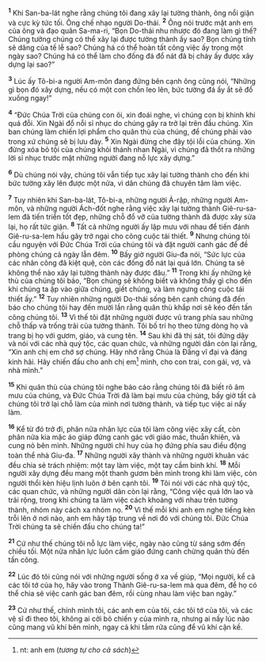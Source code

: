 <sup><b>1</b></sup> Khi San-ba-lát nghe rằng chúng tôi đang xây lại tường thành, ông nổi giận và cực kỳ tức tối. Ông chế nhạo người Do-thái. <sup><b>2</b></sup> Ông nói trước mặt anh em của ông và đạo quân Sa-ma-ri, “Bọn Do-thái nhu nhược đó đang làm gì thế? Chúng tưởng chúng có thể xây lại được tường thành ấy sao? Bọn chúng tính sẽ dâng của tế lễ sao? Chúng há có thể hoàn tất công việc ấy trong một ngày sao? Chúng há có thể làm cho đống đá đổ nát đã bị cháy ấy được xây dựng lại sao?”

<sup><b>3</b></sup> Lúc ấy Tô-bi-a người Am-môn đang đứng bên cạnh ông cũng nói, “Những gì bọn đó xây dựng, nếu có một con chồn leo lên, bức tường đá ấy ắt sẽ đổ xuống ngay!”

<sup><b>4</b></sup> “Ðức Chúa Trời của chúng con ôi, xin đoái nghe, vì chúng con bị khinh khi quá đỗi. Xin Ngài đổ nỗi sỉ nhục do chúng gây ra trở lại trên đầu chúng. Xin ban chúng làm chiến lợi phẩm cho quân thù của chúng, để chúng phải vào trong xứ chúng sẽ bị lưu đày. <sup><b>5</b></sup> Xin Ngài đừng che đậy tội lỗi của chúng. Xin đừng xóa bỏ tội của chúng khỏi thánh nhan Ngài, vì chúng đã thốt ra những lời sỉ nhục trước mặt những người đang nỗ lực xây dựng.”

<sup><b>6</b></sup> Dù chúng nói vậy, chúng tôi vẫn tiếp tục xây lại tường thành cho đến khi bức tường xây lên được một nửa, vì dân chúng đã chuyên tâm làm việc.

<sup><b>7</b></sup> Tuy nhiên khi San-ba-lát, Tô-bi-a, những người Ả-rập, những người Am-môn, và những người Ách-đốt nghe rằng việc xây lại tường thành Giê-ru-sa-lem đã tiến triển tốt đẹp, những chỗ đổ vỡ của tường thành đã được xây sửa lại, họ rất tức giận. <sup><b>8</b></sup> Tất cả những người ấy lập mưu với nhau để tiến đánh Giê-ru-sa-lem hầu gây trở ngại cho công cuộc tái thiết. <sup><b>9</b></sup> Nhưng chúng tôi cầu nguyện với Ðức Chúa Trời của chúng tôi và đặt người canh gác để đề phòng chúng cả ngày lẫn đêm. <sup><b>10</b></sup> Bấy giờ người Giu-đa nói, “Sức lực của các nhân công đã kiệt quệ, còn các đống đổ nát lại quá lớn. Chúng ta sẽ không thể nào xây lại tường thành này được đâu.” <sup><b>11</b></sup> Trong khi ấy những kẻ thù của chúng tôi bảo, “Bọn chúng sẽ không biết và không thấy gì cho đến khi chúng ta ập vào giữa chúng, giết chúng, và làm ngưng công cuộc tái thiết ấy.” <sup><b>12</b></sup> Tuy nhiên những người Do-thái sống bên cạnh chúng đã đến báo cho chúng tôi hay đến mười lần rằng quân thù khắp nơi sẽ kéo đến tấn công chúng tôi. <sup><b>13</b></sup> Vì thế tôi đặt những người được vũ trang phía sau những chỗ thấp và trống trải của tường thành. Tôi bố trí họ theo từng dòng họ và trang bị họ với gươm, giáo, và cung tên. <sup><b>14</b></sup> Sau khi đã thị sát, tôi đứng dậy và nói với các nhà quý tộc, các quan chức, và những người dân còn lại rằng, “Xin anh chị em chớ sợ chúng. Hãy nhớ rằng Chúa là Ðấng vĩ đại và đáng kinh hãi. Hãy chiến đấu cho anh chị em[^1-9558bdca-5470-4049-a1ff-f30340ed43c3] mình, cho con trai, con gái, vợ, và nhà mình.”

<sup><b>15</b></sup> Khi quân thù của chúng tôi nghe báo cáo rằng chúng tôi đã biết rõ âm mưu của chúng, và Ðức Chúa Trời đã làm bại mưu của chúng, bấy giờ tất cả chúng tôi trở lại chỗ làm của mình nơi tường thành, và tiếp tục việc ai nấy làm.

<sup><b>16</b></sup> Kể từ đó trở đi, phân nửa nhân lực của tôi làm công việc xây cất, còn phân nửa kia mặc áo giáp đứng canh gác với giáo mác, thuẫn khiên, và cung nỏ bên mình. Những người chỉ huy của họ đứng phía sau điều động toàn thể nhà Giu-đa. <sup><b>17</b></sup> Những người xây thành và những người khuân vác đều chia sẻ trách nhiệm: một tay làm việc, một tay cầm binh khí. <sup><b>18</b></sup> Mỗi người xây dựng đều mang một thanh gươm bên mình trong khi làm việc, còn người thổi kèn hiệu lịnh luôn ở bên cạnh tôi. <sup><b>19</b></sup> Tôi nói với các nhà quý tộc, các quan chức, và những người dân còn lại rằng, “Công việc quá lớn lao và trải rộng, trong khi chúng ta làm việc cách khoảng với nhau trên tường thành, nhóm này cách xa nhóm nọ. <sup><b>20</b></sup> Vì thế mỗi khi anh em nghe tiếng kèn trỗi lên ở nơi nào, anh em hãy tập trung về nơi đó với chúng tôi. Ðức Chúa Trời chúng ta sẽ chiến đấu cho chúng ta!”

<sup><b>21</b></sup> Cứ như thế chúng tôi nỗ lực làm việc, ngày nào cũng từ sáng sớm đến chiều tối. Một nửa nhân lực luôn cầm giáo đứng canh chừng quân thù đến tấn công.

<sup><b>22</b></sup> Lúc đó tôi cũng nói với những người sống ở xa về giúp, “Mọi người, kể cả các tôi tớ của họ, hãy vào trong Thành Giê-ru-sa-lem mà qua đêm, để họ có thể chia sẻ việc canh gác ban đêm, rồi cùng nhau làm việc ban ngày.”

<sup><b>23</b></sup> Cứ như thế, chính mình tôi, các anh em của tôi, các tôi tớ của tôi, và các vệ sĩ đi theo tôi, không ai cởi bỏ chiến y của mình ra, nhưng ai nấy lúc nào cũng mang vũ khí bên mình, ngay cả khi tắm rửa cũng để vũ khí cận kề.

[^1-9558bdca-5470-4049-a1ff-f30340ed43c3]: nt: anh em (*tương tự cho cả sách*)